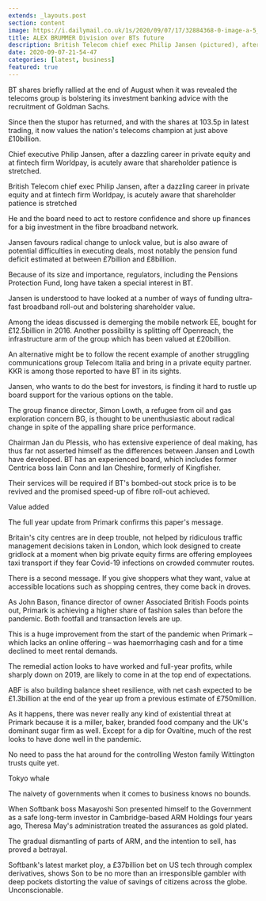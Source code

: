 ```yaml
---
extends: _layouts.post
section: content
image: https://i.dailymail.co.uk/1s/2020/09/07/17/32884368-0-image-a-5_1599497080368.jpg 
title: ALEX BRUMMER Division over BTs future 
description: British Telecom chief exec Philip Jansen (pictured), after a dazzling career in private equity and at fintech firm Worldpay, is acutely aware that shareholder patience is stretched. 
date: 2020-09-07-21-54-47 
categories: [latest, business] 
featured: true 
--- 
```

BT shares briefly rallied at the end of August when it was revealed the telecoms group is bolstering its investment banking advice with the recruitment of Goldman Sachs.

Since then the stupor has returned, and with the shares at 103.5p in latest trading, it now values the nation's telecoms champion at just above £10billion.

Chief executive Philip Jansen, after a dazzling career in private equity and at fintech firm Worldpay, is acutely aware that shareholder patience is stretched.

British Telecom chief exec Philip Jansen, after a dazzling career in private equity and at fintech firm Worldpay, is acutely aware that shareholder patience is stretched

He and the board need to act to restore confidence and shore up finances for a big investment in the fibre broadband network. 

Jansen favours radical change to unlock value, but is also aware of potential difficulties in executing deals, most notably the pension fund deficit estimated at between £7billion and £8billion. 

Because of its size and importance, regulators, including the Pensions Protection Fund, long have taken a special interest in BT.

Jansen is understood to have looked at a number of ways of funding ultra-fast broadband roll-out and bolstering shareholder value. 

Among the ideas discussed is demerging the mobile network EE, bought for £12.5billion in 2016. Another possibility is splitting off Openreach, the infrastructure arm of the group which has been valued at £20billion.

An alternative might be to follow the recent example of another struggling communications group Telecom Italia and bring in a private equity partner. KKR is among those reported to have BT in its sights.

Jansen, who wants to do the best for investors, is finding it hard to rustle up board support for the various options on the table. 

The group finance director, Simon Lowth, a refugee from oil and gas exploration concern BG, is thought to be unenthusiastic about radical change in spite of the appalling share price performance.

Chairman Jan du Plessis, who has extensive experience of deal making, has thus far not asserted himself as the differences between Jansen and Lowth have developed. BT has an experienced board, which includes former Centrica boss Iain Conn and Ian Cheshire, formerly of Kingfisher.

Their services will be required if BT's bombed-out stock price is to be revived and the promised speed-up of fibre roll-out achieved.

Value added

The full year update from Primark confirms this paper's message.

Britain's city centres are in deep trouble, not helped by ridiculous traffic management decisions taken in London, which look designed to create gridlock at a moment when big private equity firms are offering employees taxi transport if they fear Covid-19 infections on crowded commuter routes.

There is a second message. If you give shoppers what they want, value at accessible locations such as shopping centres, they come back in droves.

As John Bason, finance director of owner Associated British Foods points out, Primark is achieving a higher share of fashion sales than before the pandemic. Both footfall and transaction levels are up.

This is a huge improvement from the start of the pandemic when Primark – which lacks an online offering – was haemorrhaging cash and for a time declined to meet rental demands. 

The remedial action looks to have worked and full-year profits, while sharply down on 2019, are likely to come in at the top end of expectations. 

ABF is also building balance sheet resilience, with net cash expected to be £1.3billion at the end of the year up from a previous estimate of £750million.

As it happens, there was never really any kind of existential threat at Primark because it is a miller, baker, branded food company and the UK's dominant sugar firm as well. Except for a dip for Ovaltine, much of the rest looks to have done well in the pandemic.

No need to pass the hat around for the controlling Weston family Wittington trusts quite yet.

Tokyo whale

The naivety of governments when it comes to business knows no bounds. 

When Softbank boss Masayoshi Son presented himself to the Government as a safe long-term investor in Cambridge-based ARM Holdings four years ago, Theresa May's administration treated the assurances as gold plated. 

The gradual dismantling of parts of ARM, and the intention to sell, has proved a betrayal.

Softbank's latest market ploy, a £37billion bet on US tech through complex derivatives, shows Son to be no more than an irresponsible gambler with deep pockets distorting the value of savings of citizens across the globe. Unconscionable.

